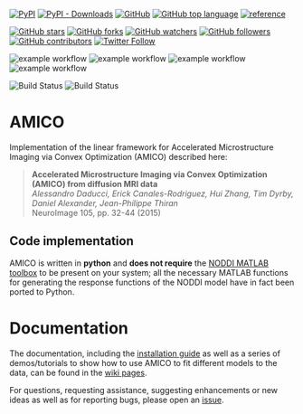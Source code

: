 [![PyPI](https://img.shields.io/pypi/v/dmri-amico)](https://pypi.org/project/dmri-amico/)
[![PyPI - Downloads](https://img.shields.io/pypi/dm/dmri-amico)](#)
[![GitHub](https://img.shields.io/github/license/daducci/AMICO)](#)
[![GitHub top language](https://img.shields.io/github/languages/top/daducci/amico?color=lightgray)](#)
[![reference](https://img.shields.io/badge/DOI-10.1016/j.neuroimage.2014.10.026-red.svg)](https://www.sciencedirect.com/science/article/pii/S1053811914008519)

[![GitHub stars](https://img.shields.io/github/stars/daducci/AMICO?style=social)](#)
[![GitHub forks](https://img.shields.io/github/forks/daducci/AMICO?style=social)](#)
[![GitHub watchers](https://img.shields.io/github/watchers/daducci/AMICO?style=social)](#)
[![GitHub followers](https://img.shields.io/github/followers/daducci?style=social)](#)
[![GitHub contributors](https://img.shields.io/github/contributors-anon/daducci/AMICO?style=social&link)](#)
[![Twitter Follow](https://img.shields.io/twitter/follow/ADaducci)](https://twitter.com/intent/follow?screen_name=ADaducci)

![example workflow](https://github.com/nightwnvol/amico_gh_actions/actions/workflows/compile_openblas_macos_x86_64.yml/badge.svg)
![example workflow](https://github.com/nightwnvol/amico_gh_actions/actions/workflows/compile_openblas_linux.yml/badge.svg)
![example workflow](https://github.com/nightwnvol/amico_gh_actions/actions/workflows/build_wheels.yml/badge.svg)
![example workflow](https://github.com/nightwnvol/amico_gh_actions/actions/workflows/macos_arm64_wheels.yml/badge.svg)

![Build Status](https://api.cirrus-ci.com/github/nightwnvol/amico_gh_actions.svg?task=Compile%20OpenBLAS%20on%20MacOS%20arm64)
![Build Status](https://api.cirrus-ci.com/github/nightwnvol/amico_gh_actions.svg?task=Build%20MacOS%20arm64%20wheels)


# AMICO

Implementation of the linear framework for Accelerated Microstructure Imaging via Convex Optimization (AMICO) described here:

> **Accelerated Microstructure Imaging via Convex Optimization (AMICO) from diffusion MRI data**  
> *Alessandro Daducci, Erick Canales-Rodriguez, Hui Zhang, Tim Dyrby, Daniel Alexander, Jean-Philippe Thiran*  
> NeuroImage 105, pp. 32-44 (2015)

## Code implementation

AMICO is written in **python** and **does not require** the [NODDI MATLAB toolbox](http://mig.cs.ucl.ac.uk/index.php?n=Download.NODDI) to be present on your system; all the necessary MATLAB functions for generating the response functions of the NODDI model have in fact been ported to Python.

# Documentation

The documentation, including the [installation guide](https://github.com/daducci/AMICO/wiki/Installation) as well as a series of demos/tutorials to show how to use AMICO to fit different models to the data, can be found in the [wiki pages](https://github.com/daducci/AMICO/wiki/Home).

For questions, requesting assistance, suggesting enhancements or new ideas as well as for reporting bugs, please open an [issue](https://github.com/daducci/AMICO/issues).
